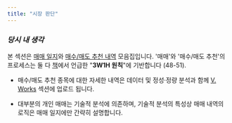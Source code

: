 ```yaml
---
title: "시장 판단"
---
```


*<h3> 당시 내 생각 </h3>*

본 섹션은 [매매 일지][ref3]와 [매수/매도 추천 내역][ref4] 모음집입니다. '매매'와 '매수/매도 추천'의 프로세스는 둘 다 [책][ref1]에서 언급한 "**3W1H 원칙**"에 기반합니다 (48-51).

- 매수/매도 추천 종목에 대한 자세한 내역은 데이터 및 정성·정량 분석과 함께 [V. Works][ref2] 섹션에 업로드 됩니다.

- 대부분의 개인 매매는 기술적 분석에 의존하며, 기술적 분석의 특성상 매매 내역의 로직은 매매 일지에만 간략히 설명합니다.



[ref1]: https://www.aladin.co.kr/shop/wproduct.aspx?ItemId=285116786
[ref2]: https://snowballassociates.com/ko/works/
[ref3]: https://snowballassociates.com/ko/market-decision-log/transactions/
[ref4]: https://snowballassociates.com/ko/market-decision-log/market-calls/